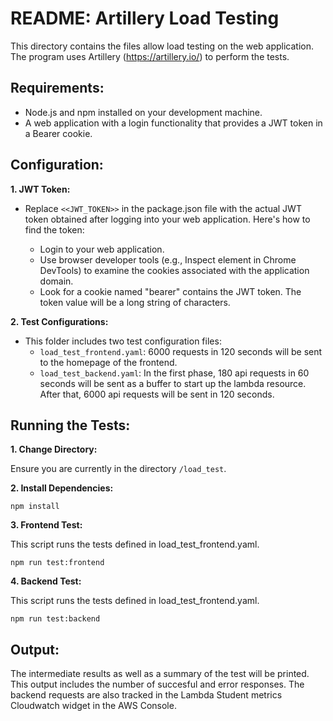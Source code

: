 # README: Artillery Load Testing

This directory contains the files allow load testing on the web application.
The program uses Artillery (https://artillery.io/) to perform the tests.

## Requirements:

- Node.js and npm installed on your development machine.
- A web application with a login functionality that provides a JWT token in a Bearer cookie.

## Configuration:

**1. JWT Token:**

- Replace `<<JWT_TOKEN>>` in the package.json file with the actual JWT token obtained after logging into your web application. Here's how to find the token:

  - Login to your web application.
  - Use browser developer tools (e.g., Inspect element in Chrome DevTools) to examine the cookies associated with the application domain.
  - Look for a cookie named "bearer" contains the JWT token. The token value will be a long string of characters.

**2. Test Configurations:**

- This folder includes two test configuration files:
  - `load_test_frontend.yaml`: 6000 requests in 120 seconds will be sent to the homepage of the frontend.
  - `load_test_backend.yaml`: In the first phase, 180 api requests in 60 seconds will be sent as a buffer to start up the lambda resource. After that, 6000 api requests will be sent in 120 seconds.

## Running the Tests:

**1. Change Directory:**

Ensure you are currently in the directory `/load_test`.

**2. Install Dependencies:**

`npm install`

**3. Frontend Test:**

This script runs the tests defined in load_test_frontend.yaml.

`npm run test:frontend`

**4. Backend Test:**

This script runs the tests defined in load_test_frontend.yaml.

`npm run test:backend`

## Output:

The intermediate results as well as a summary of the test will be printed. This output includes the number of succesful and error responses. The backend requests are also tracked in the Lambda Student metrics Cloudwatch widget in the AWS Console.
